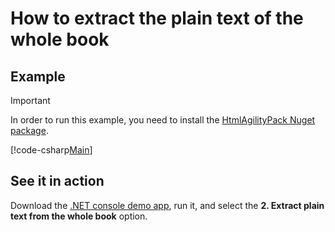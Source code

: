 # How to extract the plain text of the whole book

## Example

> [!Important]
> In order to run this example, you need to install the [HtmlAgilityPack Nuget package](https://www.nuget.org/packages/HtmlAgilityPack).

[!code-csharp[Main](../../Source/VersOne.Epub.ConsoleDemo/ExtractPlainText.cs)]

## See it in action

Download the [.NET console demo app](https://github.com/vers-one/EpubReader/releases/latest/download/ConsoleDemo.zip), run it, and select the **2. Extract plain text from the whole book** option.

